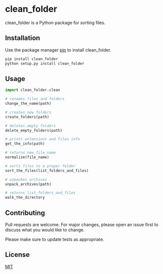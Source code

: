 # clean_folder

clean_folder is a Python package for sorting files.

## Installation

Use the package manager [pip](https://pip.pypa.io/en/stable/) to install clean_folder.

```bash
pip install clean_folder
python setup.py install clean_folder
```

## Usage

```python
import clean_folder.clean

# renames files and folders
change_the_name(path)

# creates new folders
create_folders(path)

# deletes empty folders
delete_empty_folders(path)

# prints extensions and files info
get_the_info(path)

# returns new_file_name
normalize(file_name)

# sorts files to a proper folder
sort_the_files(list_folders_and_files)

# unpackes archives
unpack_archives(path)

# returns list_folders_and_files
walk_the_directory
```

## Contributing

Pull requests are welcome. For major changes, please open an issue first
to discuss what you would like to change.

Please make sure to update tests as appropriate.

## License

[MIT](https://choosealicense.com/licenses/mit/)
